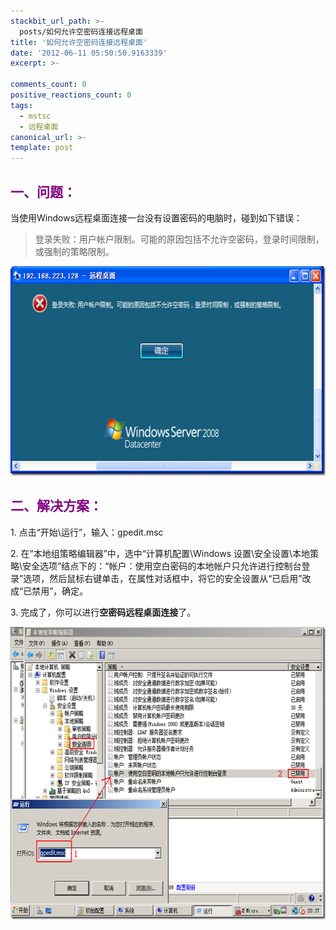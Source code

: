 ```yaml
---
stackbit_url_path: >-
  posts/如何允许空密码连接远程桌面
title: '如何允许空密码连接远程桌面'
date: '2012-06-11 05:50:50.9163339'
excerpt: >-
  
comments_count: 0
positive_reactions_count: 0
tags: 
  - mstsc
  - 远程桌面
canonical_url: >-
template: post
---
```

<h2><font color="#800080">一、问题：</font></h2>  <p>当使用Windows远程桌面连接一台没有设置密码的电脑时，碰到如下错误：</p>  <blockquote>   <p>登录失败：用户帐户限制。可能的原因包括不允许空密码，登录时间限制，或强制的策略限制。</p> </blockquote>  <p><a href="https://raw.githubusercontent.com/Jeff-Tian/blogengine.net/master/Source/BlogEngine/BlogEngine.NET/App_Data/files/image_581.png"><img style="border-bottom: 0px; border-left: 0px; display: inline; border-top: 0px; border-right: 0px" title="登录失败：用户帐户限制。可能的原因包括不允许空密码，登录时间限制，或强制的策略限制。" border="0" alt="登录失败：用户帐户限制。可能的原因包括不允许空密码，登录时间限制，或强制的策略限制。" src="https://raw.githubusercontent.com/Jeff-Tian/blogengine.net/master/Source/BlogEngine/BlogEngine.NET/App_Data/files/image_thumb_280.png" width="625" height="335" /></a> </p>  <h2><font color="#800080">二、解决方案：</font></h2>  <p>1. 点击“开始\运行”，输入：gpedit.msc</p>  <p>2. 在“本地组策略编辑器”中，选中“计算机配置\Windows 设置\安全设置\本地策略\安全选项”结点下的：“帐户：使用空白密码的本地帐户只允许进行控制台登录”选项，然后鼠标右键单击，在属性对话框中，将它的安全设置从“已启用”改成“已禁用”，确定。</p>  <p>3. 完成了，你可以进行<strong>空密码远程桌面连接</strong>了。</p>  <p><a href="https://raw.githubusercontent.com/Jeff-Tian/blogengine.net/master/Source/BlogEngine/BlogEngine.NET/App_Data/files/image_582.png"><img style="border-bottom: 0px; border-left: 0px; display: inline; border-top: 0px; border-right: 0px" title="允许空密码连接远程桌面" border="0" alt="允许空密码连接远程桌面" src="https://raw.githubusercontent.com/Jeff-Tian/blogengine.net/master/Source/BlogEngine/BlogEngine.NET/App_Data/files/image_thumb_281.png" width="622" height="468" /></a></p>